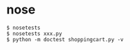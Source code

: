 nose
======================

    $ nosetests
    $ nosetests xxx.py
    $ python -m doctest shoppingcart.py -v
